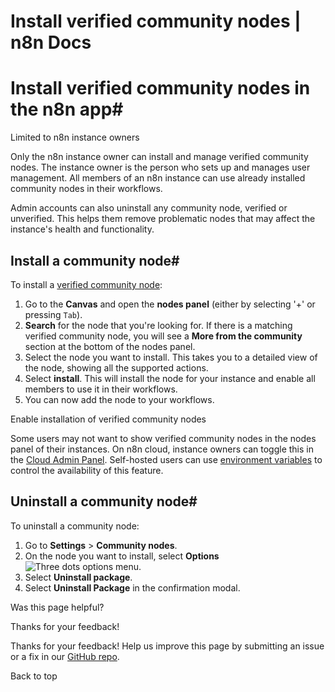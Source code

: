 # Install verified community nodes | n8n Docs

[ ](https://github.com/n8n-io/n8n-docs/edit/main/docs/integrations/community-nodes/installation/verified-install.md "Edit this page")

# Install verified community nodes in the n8n app#

Limited to n8n instance owners

Only the n8n instance owner can install and manage verified community nodes. The instance owner is the person who sets up and manages user management. All members of an n8n instance can use already installed community nodes in their workflows.

Admin accounts can also uninstall any community node, verified or unverified. This helps them remove problematic nodes that may affect the instance's health and functionality.

## Install a community node#

To install a [verified community node](../../../creating-nodes/deploy/submit-community-nodes/#submit-your-node-for-verification-by-n8n):

  1. Go to the **Canvas** and open the **nodes panel** (either by selecting '+' or pressing `Tab`).
  2. **Search** for the node that you're looking for. If there is a matching verified community node, you will see a **More from the community** section at the bottom of the nodes panel.
  3. Select the node you want to install. This takes you to a detailed view of the node, showing all the supported actions.
  4. Select **install**. This will install the node for your instance and enable all members to use it in their workflows.
  5. You can now add the node to your workflows.

Enable installation of verified community nodes

Some users may not want to show verified community nodes in the nodes panel of their instances. On n8n cloud, instance owners can toggle this in the [Cloud Admin Panel](../../../../manage-cloud/cloud-admin-dashboard/). Self-hosted users can use [environment variables](../../../../hosting/configuration/environment-variables/nodes/) to control the availability of this feature.

## Uninstall a community node#

To uninstall a community node:

  1. Go to **Settings** > **Community nodes**.
  2. On the node you want to install, select **Options** ![Three dots options menu](../../../../_images/common-icons/three-dot-options-menu.png).
  3. Select **Uninstall package**.
  4. Select **Uninstall Package** in the confirmation modal.

Was this page helpful? 

Thanks for your feedback! 

Thanks for your feedback! Help us improve this page by submitting an issue or a fix in our [GitHub repo](https://github.com/n8n-io/n8n-docs). 

Back to top